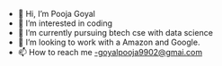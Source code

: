 - 👋 Hi, I’m Pooja Goyal
- 👀 I’m interested in coding
- 🌱 I’m currently pursuing btech cse with data science
- 💞️ I’m looking to work with a Amazon and Google.
- 📫 How to reach me -goyalpooja9902@gmai.com

<!---
P112233/P112233 is a ✨ special ✨ repository because its `README.md` (this file) appears on your GitHub profile.
You can click the Preview link to take a look at your changes.
--->
